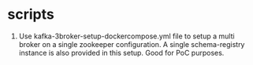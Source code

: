 # scripts

1. Use kafka-3broker-setup-dockercompose.yml file to setup a multi broker on a single zookeeper configuration. A single schema-registry instance is also provided in this setup. Good for PoC purposes.
